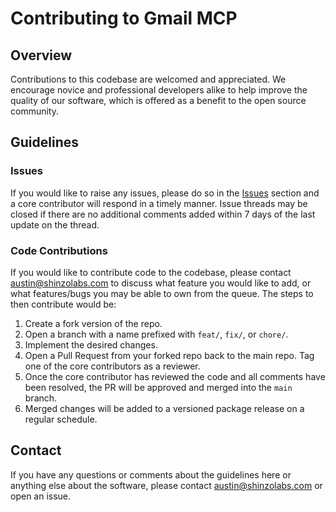 # Contributing to Gmail MCP

## Overview

Contributions to this codebase are welcomed and appreciated. We encourage novice and professional developers alike to help improve the quality of our software, which is offered as a benefit to the open source community.

## Guidelines

### Issues

If you would like to raise any issues, please do so in the [Issues](https://github.com/shinzo-labs/gmail-mcp/issues) section and a core contributor will respond in a timely manner. Issue threads may be closed if there are no additional comments added within 7 days of the last update on the thread.

### Code Contributions

If you would like to contribute code to the codebase, please contact austin@shinzolabs.com to discuss what feature you would like to add, or what features/bugs you may be able to own from the queue. The steps to then contribute would be:
1. Create a fork version of the repo.
2. Open a branch with a name prefixed with `feat/`, `fix/`, or `chore/`.
3. Implement the desired changes.
4. Open a Pull Request from your forked repo back to the main repo. Tag one of the core contributors as a reviewer.
5. Once the core contributor has reviewed the code and all comments have been resolved, the PR will be approved and merged into the `main` branch.
6. Merged changes will be added to a versioned package release on a regular schedule.

## Contact

If you have any questions or comments about the guidelines here or anything else about the software, please contact austin@shinzolabs.com or open an issue.
